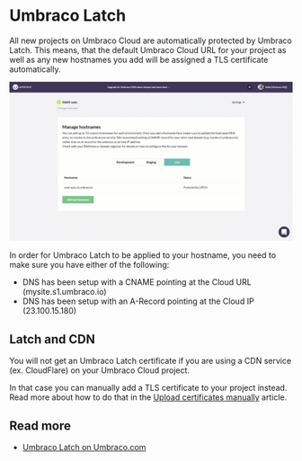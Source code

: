 # Umbraco Latch

All new projects on Umbraco Cloud are automatically protected by Umbraco Latch. This means, that the default Umbraco Cloud URL for your project as well as any new hostnames you add will be assigned a TLS certificate automatically.

![Adding a hostname](images/adding-hostname-to-cloud.gif)

In order for Umbraco Latch to be applied to your hostname, you need to make sure you have either of the following:

* DNS has been setup with a CNAME pointing at the Cloud URL (mysite.s1.umbraco.io)
* DNS has been setup with an A-Record pointing at the Cloud IP (23.100.15.180)

## Latch and CDN

You will not get an Umbraco Latch certificate if you are using a CDN service (ex. CloudFlare) on your Umbraco Cloud project.

In that case you can manually add a TLS certificate to your project instead. Read more about how to do that in the [Upload certificates manually](Security-certificates) article.

## Read more

* [Umbraco Latch on Umbraco.com](https://umbraco.com/products/umbraco-latch/)
